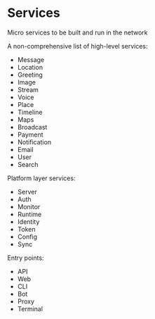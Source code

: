 # Services

Micro services to be built and run in the network

A non-comprehensive list of high-level services:

- Message
- Location
- Greeting
- Image
- Stream
- Voice
- Place
- Timeline
- Maps
- Broadcast
- Payment
- Notification
- Email
- User
- Search

Platform layer services:

- Server
- Auth
- Monitor
- Runtime
- Identity
- Token
- Config
- Sync

Entry points:

- API
- Web
- CLI
- Bot
- Proxy
- Terminal
